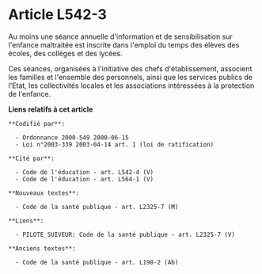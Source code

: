 # Article L542-3

Au moins une séance annuelle d'information et de sensibilisation sur l'enfance maltraitée est inscrite dans l'emploi du temps
des élèves des écoles, des collèges et des lycées.

Ces séances, organisées à l'initiative des chefs d'établissement, associent les familles et l'ensemble des personnels, ainsi
que les services publics de l'Etat, les collectivités locales et les associations intéressées à la protection de l'enfance.

**Liens relatifs à cet article**

	**Codifié par**:

	  - Ordonnance 2000-549 2000-06-15
	  - Loi n°2003-339 2003-04-14 art. 1 (loi de ratification)

	**Cité par**:

	  - Code de l'éducation - art. L542-4 (V)
	  - Code de l'éducation - art. L564-1 (V)

	**Nouveaux textes**:

	  - Code de la santé publique - art. L2325-7 (M)

	**Liens**:

	  - PILOTE_SUIVEUR: Code de la santé publique - art. L2325-7 (V)

	**Anciens textes**:

	  - Code de la santé publique - art. L198-2 (Ab)
